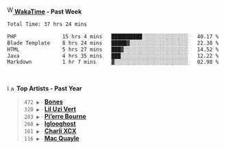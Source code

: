 <img src="https://github.com/dxnter/dxnter/assets/17434202/67b21fa4-d36d-46f9-9dec-f23d976b00ef" alt="WakaTime Logo" width="14" height="18"/><a href="https://wakatime.com/@dxnter" target="_blank"><strong> WakaTime</strong></a><strong> - Past Week</strong>

<!--START_SECTION:waka-->

```txt
Total Time: 37 hrs 24 mins

PHP               15 hrs 4 mins   ██████████░░░░░░░░░░░░░░░   40.17 %
Blade Template    8 hrs 24 mins   █████▓░░░░░░░░░░░░░░░░░░░   22.38 %
HTML              5 hrs 27 mins   ███▓░░░░░░░░░░░░░░░░░░░░░   14.52 %
Java              4 hrs 35 mins   ███░░░░░░░░░░░░░░░░░░░░░░   12.22 %
Markdown          1 hr 7 mins     ▓░░░░░░░░░░░░░░░░░░░░░░░░   02.98 %
```

<!--END_SECTION:waka-->

<br/>

<!--START_LASTFM_ARTISTS:{"period": "12month", "rows": 6}-->
<a href="https://last.fm" target="_blank"><img src="https://user-images.githubusercontent.com/17434202/215290617-e793598d-d7c9-428f-9975-156db1ba89cc.svg" alt="Last.fm Logo" width="18" height="13"/></a> **Top Artists - Past Year**

> `472 ▶️` ∙ **[Bones](https://www.last.fm/music/Bones)**<br/>
> `320 ▶️` ∙ **[Lil Uzi Vert](https://www.last.fm/music/Lil+Uzi+Vert)**<br/>
> `283 ▶️` ∙ **[Pi’erre Bourne](https://www.last.fm/music/Pi%E2%80%99erre+Bourne)**<br/>
> `268 ▶️` ∙ **[Iglooghost](https://www.last.fm/music/Iglooghost)**<br/>
> `161 ▶️` ∙ **[Charli XCX](https://www.last.fm/music/Charli+XCX)**<br/>
> `116 ▶️` ∙ **[Mac Quayle](https://www.last.fm/music/Mac+Quayle)**<br/>
<!--END_LASTFM_ARTISTS-->
